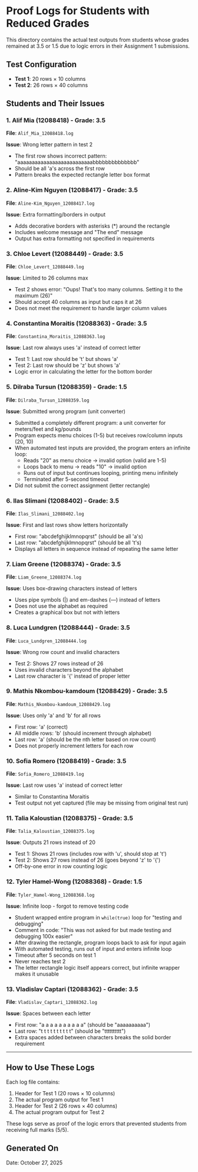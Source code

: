 # Proof Logs for Students with Reduced Grades

This directory contains the actual test outputs from students whose grades remained at 3.5 or 1.5 due to logic errors in their Assignment 1 submissions.

## Test Configuration
- **Test 1**: 20 rows × 10 columns
- **Test 2**: 26 rows × 40 columns

## Students and Their Issues

### 1. Alif Mia (12088418) - Grade: 3.5
**File**: `Alif_Mia_12088418.log`

**Issue**: Wrong letter pattern in test 2
- The first row shows incorrect pattern: "aaaaaaaaaaaaaaaaaaaaaaaaaabbbbbbbbbbbbbb"
- Should be all 'a's across the first row
- Pattern breaks the expected rectangle letter box format

### 2. Aline-Kim Nguyen (12088417) - Grade: 3.5
**File**: `Aline-Kim_Nguyen_12088417.log`

**Issue**: Extra formatting/borders in output
- Adds decorative borders with asterisks (*) around the rectangle
- Includes welcome message and "The end" message
- Output has extra formatting not specified in requirements

### 3. Chloe Levert (12088449) - Grade: 3.5
**File**: `Chloe_Levert_12088449.log`

**Issue**: Limited to 26 columns max
- Test 2 shows error: "Oups! That's too many columns. Setting it to the maximum (26)"
- Should accept 40 columns as input but caps it at 26
- Does not meet the requirement to handle larger column values

### 4. Constantina Moraitis (12088363) - Grade: 3.5
**File**: `Constantina_Moraitis_12088363.log`

**Issue**: Last row always uses 'a' instead of correct letter
- Test 1: Last row should be 't' but shows 'a'
- Test 2: Last row should be 'z' but shows 'a'
- Logic error in calculating the letter for the bottom border

### 5. Dilraba Tursun (12088359) - Grade: 1.5
**File**: `Dilraba_Tursun_12088359.log`

**Issue**: Submitted wrong program (unit converter)
- Submitted a completely different program: a unit converter for meters/feet and kg/pounds
- Program expects menu choices (1-5) but receives row/column inputs (20, 10)
- When automated test inputs are provided, the program enters an infinite loop:
  - Reads "20" as menu choice → invalid option (valid are 1-5)
  - Loops back to menu → reads "10" → invalid option
  - Runs out of input but continues looping, printing menu infinitely
  - Terminated after 5-second timeout
- Did not submit the correct assignment (letter rectangle)

### 6. Ilas Slimani (12088402) - Grade: 3.5
**File**: `Ilas_Slimani_12088402.log`

**Issue**: First and last rows show letters horizontally
- First row: "abcdefghijklmnopqrst" (should be all 'a's)
- Last row: "abcdefghijklmnopqrst" (should be all 't's)
- Displays all letters in sequence instead of repeating the same letter

### 7. Liam Greene (12088374) - Grade: 3.5
**File**: `Liam_Greene_12088374.log`

**Issue**: Uses box-drawing characters instead of letters
- Uses pipe symbols (|) and em-dashes (—) instead of letters
- Does not use the alphabet as required
- Creates a graphical box but not with letters

### 8. Luca Lundgren (12088444) - Grade: 3.5
**File**: `Luca_Lundgren_12088444.log`

**Issue**: Wrong row count and invalid characters
- Test 2: Shows 27 rows instead of 26
- Uses invalid characters beyond the alphabet
- Last row character is '{' instead of proper letter

### 9. Mathis Nkombou-kamdoum (12088429) - Grade: 3.5
**File**: `Mathis_Nkombou-kamdoum_12088429.log`

**Issue**: Uses only 'a' and 'b' for all rows
- First row: 'a' (correct)
- All middle rows: 'b' (should increment through alphabet)
- Last row: 'a' (should be the nth letter based on row count)
- Does not properly increment letters for each row

### 10. Sofia Romero (12088419) - Grade: 3.5
**File**: `Sofia_Romero_12088419.log`

**Issue**: Last row uses 'a' instead of correct letter
- Similar to Constantina Moraitis
- Test output not yet captured (file may be missing from original test run)

### 11. Talia Kaloustian (12088375) - Grade: 3.5
**File**: `Talia_Kaloustian_12088375.log`

**Issue**: Outputs 21 rows instead of 20
- Test 1: Shows 21 rows (includes row with 'u', should stop at 't')
- Test 2: Shows 27 rows instead of 26 (goes beyond 'z' to '{')
- Off-by-one error in row counting logic

### 12. Tyler Hamel-Wong (12088368) - Grade: 1.5
**File**: `Tyler_Hamel-Wong_12088368.log`

**Issue**: Infinite loop - forgot to remove testing code
- Student wrapped entire program in `while(true)` loop for "testing and debugging"
- Comment in code: "This was not asked for but made testing and debugging 100x easier"
- After drawing the rectangle, program loops back to ask for input again
- With automated testing, runs out of input and enters infinite loop
- Timeout after 5 seconds on test 1
- Never reaches test 2
- The letter rectangle logic itself appears correct, but infinite wrapper makes it unusable

### 13. Vladislav Captari (12088362) - Grade: 3.5
**File**: `Vladislav_Captari_12088362.log`

**Issue**: Spaces between each letter
- First row: "a a a a a a a a a a" (should be "aaaaaaaaaa")
- Last row: "t t t t t t t t t t" (should be "tttttttttt")
- Extra spaces added between characters breaks the solid border requirement

---

## How to Use These Logs

Each log file contains:
1. Header for Test 1 (20 rows × 10 columns)
2. The actual program output for Test 1
3. Header for Test 2 (26 rows × 40 columns)
4. The actual program output for Test 2

These logs serve as proof of the logic errors that prevented students from receiving full marks (5/5).

## Generated On
Date: October 27, 2025

